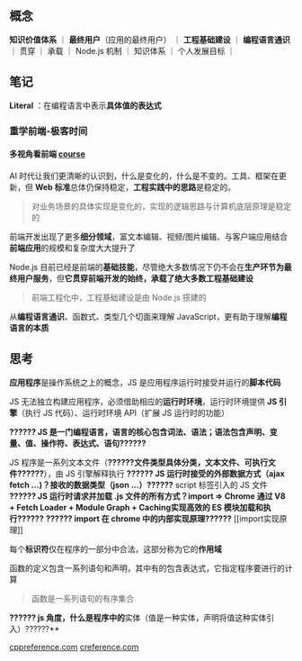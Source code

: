 ## 概念

**知识价值体系** ｜ **最终用户**（应用的最终用户） ｜ **工程基础建设** ｜ **编程语言通识** ｜ 贯穿 ｜ 承载 ｜ Node.js 机制 ｜ 知识体系 ｜ 个人发展目标 ｜ 

## 笔记

**Literal** ：在编程语言中表示**具体值的表达式**
### 重学前端-极客时间

#### 多视角看前端 [course](https://time.geekbang.org/column/article/842421)

AI 时代让我们更清晰的认识到，什么是变化的，什么是不变的。工具、框架在更新，但 **Web 标准**总体仍保持稳定，**工程实践中的思路**是稳定的。
> 对业务场景的具体实现是变化的，实现的逻辑思路与计算机底层原理是稳定的

前端开发出现了更多**细分领域**，富文本编辑、视频/图片编辑、与客户端应用结合
**前端应用**的规模和复杂度大大提升了

Node.js 目前已经是前端的**基础技能**，尽管绝大多数情况下仍不会在**生产环节为最终用户服务**，但**它贯穿前端开发的始终，承载了绝大多数工程基础建设**
> 前端工程化中，工程基础建设是由 Node.js 搭建的

从**编程语言通识**、函数式、类型几个切面来理解 JavaScript，更有助于理解**编程语言的本质**



## 思考

**应用程序**是操作系统之上的概念，JS 是应用程序运行时接受并运行的**脚本代码**

JS 无法独立构建应用程序，必须借助相应的**运行时环境**，运行时环境提供 **JS 引擎**（执行 JS 代码）、运行时环境 API（扩展 JS 运行时的功能）

**?????? JS 是一门编程语言，语言的核心包含词法、语法；语法包含声明、变量、值、操作符、表达式、语句??????**

JS 程序是一系列文本文件（**??????文件类型具体分类，文本文件、可执行文件??????**），由 JS 引擎解释执行
**?????? JS 运行时接受的外部数据方式（ajax fetch ...)？接收的数据类型（json ...）??????**
script 标签引入的 JS 文件
**?????? JS 运行时请求并加载 .js 文件的所有方式？import => Chrome 通过 V8 + Fetch Loader + Module Graph + Caching实现高效的 ES 模块加载和执行??????**
**?????? import 在 chrome 中的内部实现原理??????** [[import实现原理]]

每个**标识符**仅在程序的一部分中合法，这部分称为它的**作用域**

函数的定义包含一系列语句和声明，其中有的包含表达式，它指定程序要进行的计算
> 函数是一系列语句的有序集合

**?????? js 角度，什么是程序中的**实体（值是一种实体，声明将值这种实体引入）??????**


[cppreference.com](https://zh.cppreference.com/w/cpp/language/basic_concepts)
[creference.com](https://zh.cppreference.com/w/c/language/basic_concepts)